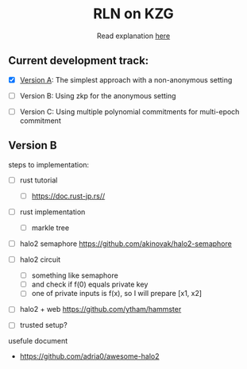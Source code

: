 <h1 align="center">RLN on KZG</h1>
<p align="center">Read explanation <a href="https://zkresear.ch/t/rln-on-kzg-polynomial-commitment-scheme-cross-posted/114">here</a></p>

## Current development track:
* [X] [Version A](./versionA/): The simplest approach with a non-anonymous setting
* [ ] Version B: Using zkp for the anonymous setting
* [ ] Version C: Using multiple polynomial commitments for multi-epoch commitment


## Version B

steps to implementation:

- [ ] rust tutorial
  - [ ] https://doc.rust-jp.rs//
- [ ] rust implementation
  - [ ] markle tree
- [ ] halo2 semaphore https://github.com/akinovak/halo2-semaphore
- [ ] halo2 circuit
  - [ ] something like semaphore
  - [ ] and check if f(0) equals private key
  - [ ] one of private inputs is f(x), so I will prepare [x1, x2]
- [ ] halo2 + web https://github.com/ytham/hammster
- [ ] trusted setup?


usefule document
- https://github.com/adria0/awesome-halo2
